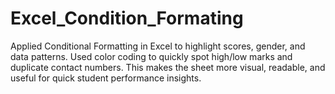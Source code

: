 # Excel_Condition_Formating
Applied Conditional Formatting in Excel to highlight scores, gender, and data patterns. Used color coding to quickly spot high/low marks and duplicate contact numbers. This makes the sheet more visual, readable, and useful for quick student performance insights.
